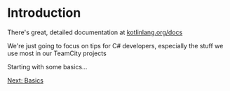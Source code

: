# Introduction

There's great, detailed documentation at [kotlinlang.org/docs](https://kotlinlang.org/docs/)

We're just going to focus on tips for C# developers, especially the stuff we use most in our TeamCity projects

Starting with some basics...

[Next: Basics](00-01-basics.md)
